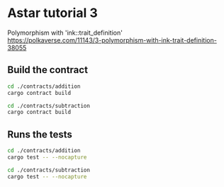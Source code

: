 # Astar tutorial 3

Polymorphism with 'ink::trait_definition'  
https://polkaverse.com/11143/3-polymorphism-with-ink-trait-definition-38055

## Build the contract ###
```bash
cd ./contracts/addition
cargo contract build
```
```bash
cd ./contracts/subtraction
cargo contract build
```

## Runs the tests
```bash
cd ./contracts/addition
cargo test -- --nocapture
```
```bash
cd ./contracts/subtraction
cargo test -- --nocapture
```